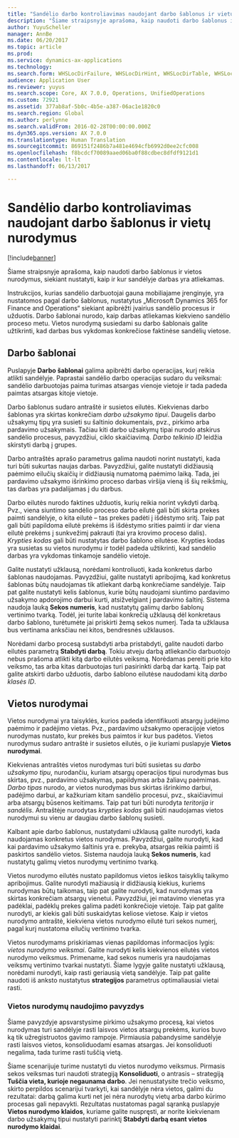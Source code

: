 ```yaml
---
title: "Sandėlio darbo kontroliavimas naudojant darbo šablonus ir vietų nurodymus"
description: "Šiame straipsnyje aprašoma, kaip naudoti darbo šablonus ir vietos nurodymus, siekiant nustatyti, kaip ir kur sandėlyje darbas yra atliekamas."
author: YuyuScheller
manager: AnnBe
ms.date: 06/20/2017
ms.topic: article
ms.prod: 
ms.service: dynamics-ax-applications
ms.technology: 
ms.search.form: WHSLocDirFailure, WHSLocDirHint, WHSLocDirTable, WHSLocDirTableUOM, WHSRFMenuItem, WHSWork, WHSWorkClass, WHSWorkPool, WHSWorkTemplateTable
audience: Application User
ms.reviewer: yuyus
ms.search.scope: Core, AX 7.0.0, Operations, UnifiedOperations
ms.custom: 72921
ms.assetid: 377ab8af-5b0c-4b5e-a387-06ac1e1820c0
ms.search.region: Global
ms.author: perlynne
ms.search.validFrom: 2016-02-28T00:00:00.000Z
ms.dyn365.ops.version: AX 7.0.0
ms.translationtype: Human Translation
ms.sourcegitcommit: 869151f2486b7a481e4694cfb6992d0ee2cfc008
ms.openlocfilehash: f8bcdcf70089aaed06ba0f88cdbec8dfdf9121d1
ms.contentlocale: lt-lt
ms.lasthandoff: 06/13/2017

---
```


# <a name="control-warehouse-work-by-using-work-templates-and-location-directives"></a>Sandėlio darbo kontroliavimas naudojant darbo šablonus ir vietų nurodymus

[!include[banner](../includes/banner.md)]


Šiame straipsnyje aprašoma, kaip naudoti darbo šablonus ir vietos nurodymus, siekiant nustatyti, kaip ir kur sandėlyje darbas yra atliekamas.

Instrukcijos, kurias sandėlio darbuotojai gauna mobiliajame įrenginyje, yra nustatomos pagal darbo šablonus, nustatytus „Microsoft Dynamics 365 for Finance and Operations“ siekiant apibrėžti įvairius sandėlio procesus ir užduotis. Darbo šablonai nurodo, kaip darbas atliekamas kiekvieno sandėlio proceso metu. Vietos nurodymą susiedami su darbo šablonais galite užtikrinti, kad darbas bus vykdomas konkrečiose faktinėse sandėlių vietose.

## <a name="work-templates"></a>Darbo šablonai
Puslapyje **Darbo šablonai** galima apibrėžti darbo operacijas, kurį reikia atlikti sandėlyje. Paprastai sandėlio darbo operacijas sudaro du veiksmai: sandėlio darbuotojas paima turimas atsargas vienoje vietoje ir tada padeda paimtas atsargas kitoje vietoje. 

Darbo šablonus sudaro antraštė ir susietos eilutės. Kiekvienas darbo šablonas yra skirtas konkrečiam *darbo užsakymo tipui*. Daugelis darbo užsakymų tipų yra susieti su šaltinio dokumentais, pvz., pirkimo arba pardavimo užsakymais. Tačiau kiti darbo užsakymų tipai nurodo atskirus sandėlio procesus, pavyzdžiui, ciklo skaičiavimą. *Darbo telkinio ID* leidžia skirstyti darbą į grupes. 

Darbo antraštės aprašo parametrus galima naudoti norint nustatyti, kada turi būti sukurtas naujas darbas. Pavyzdžiui, galite nustatyti didžiausią paėmimo eilučių skaičių ir didžiausią numatomą paėmimo laiką. Tada, jei pardavimo užsakymo išrinkimo proceso darbas viršija vieną iš šių reikšmių, tas darbas yra padalijamas į du darbus. 

Darbo eilutės nurodo faktines užduotis, kurių reikia norint vykdyti darbą. Pvz., viena siuntimo sandėlio proceso darbo eilutė gali būti skirta prekes paimti sandėlyje, o kita eilutė – tas prekes padėti į išdėstymo sritį. Taip pat gali būti papildoma eilutė prekėms iš išdėstymo srities paimti ir dar viena eilutė prekėms į sunkvežimį pakrauti (tai yra krovimo proceso dalis). *Krypties kodas* gali būti nustatytas darbo šablono eilutėse. Krypties kodas yra susietas su vietos nurodymu ir todėl padeda užtikrinti, kad sandėlio darbas yra vykdomas tinkamoje sandėlio vietoje. 

Galite nustatyti užklausą, norėdami kontroliuoti, kada konkretus darbo šablonas naudojamas. Pavyzdžiui, galite nustatyti apribojimą, kad konkretus šablonas būtų naudojamas tik atliekant darbą konkrečiame sandėlyje. Taip pat galite nustatyti kelis šablonus, kurie būtų naudojami siuntimo pardavimo užsakymo apdorojimo darbui kurti, atsižvelgiant į pardavimo šaltinį. Sistema naudoja lauką **Sekos numeris**, kad nustatytų galimų darbo šablonų vertinimo tvarką. Todėl, jei turite labai konkrečią užklausą dėl konkretaus darbo šablono, turėtumėte jai priskirti žemą sekos numerį. Tada ta užklausa bus vertinama anksčiau nei kitos, bendresnės užklausos. 

Norėdami darbo procesą sustabdyti arba pristabdyti, galite naudoti darbo eilutės parametrą **Stabdyti darbą**. Tokiu atveju darbą atliekančio darbuotojo nebus prašoma atlikti kitą darbo eilutės veiksmą. Norėdamas pereiti prie kito veiksmo, tas arba kitas darbuotojas turi pasirinkti darbą dar kartą. Taip pat galite atskirti darbo užduotis, darbo šablono eilutėse naudodami kitą *darbo klasės ID*.

## <a name="location-directives"></a>Vietos nurodymai
Vietos nurodymai yra taisyklės, kurios padeda identifikuoti atsargų judėjimo paėmimo ir padėjimo vietas. Pvz., pardavimo užsakymo operacijoje vietos nurodymas nustato, kur prekės bus paimtos ir kur bus padėtos. Vietos nurodymus sudaro antraštė ir susietos eilutės, o jie kuriami puslapyje **Vietos nurodymai**. 

Kiekvienas antraštės vietos nurodymas turi būti susietas su *darbo užsakymo tipu*, nurodančiu, kuriam atsargų operacijos tipui nurodymas bus skirtas, pvz., pardavimo užsakymas, papildymas arba žaliavų paėmimas. *Darbo tipas* nurodo, ar vietos nurodymas bus skirtas išrinkimo darbui, padėjimo darbui, ar kažkuriam kitam sandėlio procesui, pvz., skaičiavimui arba atsargų būsenos keitimams. Taip pat turi būti nurodyta *teritorija* ir *sandėlis*. Antraštėje nurodytas *krypties kodas* gali būti naudojamas vietos nurodymui su vienu ar daugiau darbo šablonų susieti. 

Kalbant apie darbo šablonus, nustatydami užklausą galite nurodyti, kada naudojamas konkretus vietos nurodymas. Pavyzdžiui, galite nurodyti, kad kai pardavimo užsakymo šaltinis yra e. prekyba, atsargas reikia paimti iš paskirtos sandėlio vietos. Sistema naudoja lauką **Sekos numeris**, kad nustatytų galimų vietos nurodymų vertinimo tvarką. 

Vietos nurodymo eilutės nustato papildomus vietos ieškos taisyklių taikymo apribojimus. Galite nurodyti mažiausią ir didžiausią kiekius, kuriems nurodymas būtų taikomas, taip pat galite nurodyti, kad nurodymas yra skirtas konkrečiam atsargų vienetui. Pavyzdžiui, jei matavimo vienetas yra padėklai, padėklų prekes galima padėti konkrečioje vietoje. Taip pat galite nurodyti, ar kiekis gali būti suskaidytas keliose vietose. Kaip ir vietos nurodymo antraštė, kiekviena vietos nurodymo eilutė turi sekos numerį, pagal kurį nustatoma eilučių vertinimo tvarka. 

Vietos nurodymams priskiriamas vienas papildomas informacijos lygis: *vietos nurodymo veiksmai*. Galite nurodyti kelis kiekvienos eilutės vietos nurodymo veiksmus. Primename, kad sekos numeris yra naudojamas veiksmų vertinimo tvarkai nustatyti. Šiame lygyje galite nustatyti užklausą, norėdami nurodyti, kaip rasti geriausią vietą sandėlyje. Taip pat galite naudoti iš anksto nustatytus **strategijos** parametrus optimaliausiai vietai rasti.

### <a name="example-of-the-use-of-location-directives"></a>Vietos nurodymų naudojimo pavyzdys

Šiame pavyzdyje apsvarstysime pirkimo užsakymo procesą, kai vietos nurodymas turi sandėlyje rasti laisvos vietos atsargų prekėms, kurios buvo ką tik užregistruotos gavimo rampoje. Pirmiausia pabandysime sandėlyje rasti laisvos vietos, konsoliduodami esamas atsargas. Jei konsoliduoti negalima, tada turime rasti tuščią vietą. 

Šiame scenarijuje turime nustatyti du vietos nurodymo veiksmus. Pirmasis sekos veiksmas turi naudoti strategiją **Konsoliduoti**, o antrasis – strategiją **Tuščia vieta, kurioje negaunama darbo**. Jei nenustatysite trečio veiksmo, skirto perpildos scenarijui tvarkyti, kai sandėlyje nėra vietos, galimi du rezultatai: darbą galima kurti net jei nėra nurodytų vietų arba darbo kūrimo procesas gali nepavykti. Rezultatas nustatomas pagal sąranką puslapyje **Vietos nurodymo klaidos**, kuriame galite nuspręsti, ar norite kiekvienam darbo užsakymų tipui nustatyti parinktį **Stabdyti darbą esant vietos nurodymo klaidai**.





